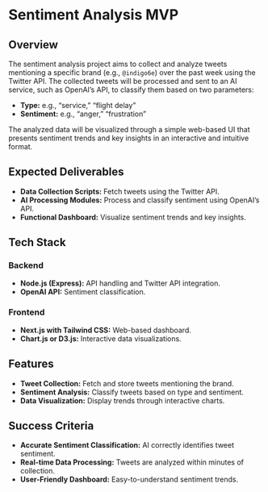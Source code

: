 # Sentiment Analysis MVP

## Overview  
The sentiment analysis project aims to collect and analyze tweets mentioning a specific brand (e.g., `@indigo6e`) over the past week using the Twitter API. The collected tweets will be processed and sent to an AI service, such as OpenAI’s API, to classify them based on two parameters:  

- **Type:** e.g., “service,” “flight delay”  
- **Sentiment:** e.g., “anger,” “frustration”  

The analyzed data will be visualized through a simple web-based UI that presents sentiment trends and key insights in an interactive and intuitive format.  

## Expected Deliverables  
- **Data Collection Scripts:** Fetch tweets using the Twitter API.  
- **AI Processing Modules:** Process and classify sentiment using OpenAI’s API.  
- **Functional Dashboard:** Visualize sentiment trends and key insights.  

## Tech Stack  

### Backend  
- **Node.js (Express):** API handling and Twitter API integration.  
- **OpenAI API:** Sentiment classification.  

### Frontend  
- **Next.js with Tailwind CSS:** Web-based dashboard.  
- **Chart.js or D3.js:** Interactive data visualizations.  

## Features  
- **Tweet Collection:** Fetch and store tweets mentioning the brand.  
- **Sentiment Analysis:** Classify tweets based on type and sentiment.  
- **Data Visualization:** Display trends through interactive charts.  

## Success Criteria  
- **Accurate Sentiment Classification:** AI correctly identifies tweet sentiment.  
- **Real-time Data Processing:** Tweets are analyzed within minutes of collection.  
- **User-Friendly Dashboard:** Easy-to-understand sentiment trends.  
